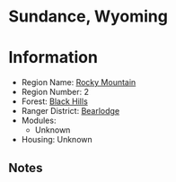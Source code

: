 
Sundance, Wyoming
=================
  
# Information  
* Region Name: [Rocky Mountain]()  
* Region Number: 2  
* Forest: [Black Hills](http://www.fs.usda.gov/blackhills)  
* Ranger District: [Bearlodge]()  
* Modules:  
  - Unknown  
* Housing: Unknown  
  
## Notes

